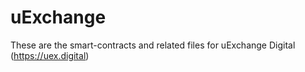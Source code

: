 # uExchange

These are the smart-contracts and related files for uExchange Digital (https://uex.digital)
